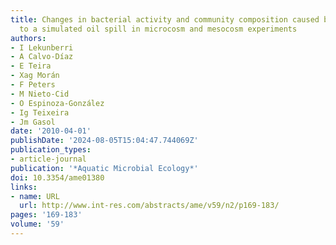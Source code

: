 ```yaml
---
title: Changes in bacterial activity and community composition caused by exposure
  to a simulated oil spill in microcosm and mesocosm experiments
authors:
- I Lekunberri
- A Calvo-Díaz
- E Teira
- Xag Morán
- F Peters
- M Nieto-Cid
- O Espinoza-González
- Ig Teixeira
- Jm Gasol
date: '2010-04-01'
publishDate: '2024-08-05T15:04:47.744069Z'
publication_types:
- article-journal
publication: '*Aquatic Microbial Ecology*'
doi: 10.3354/ame01380
links:
- name: URL
  url: http://www.int-res.com/abstracts/ame/v59/n2/p169-183/
pages: '169-183'
volume: '59'
---
```

